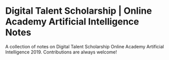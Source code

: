# Digital Talent Scholarship | Online Academy Artificial Intelligence Notes
A collection of notes on Digital Talent Scholarship Online Academy Artificial Intelligence 2019.
Contributions are always welcome!
